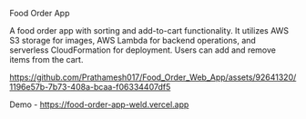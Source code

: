 Food Order App

A food order app with sorting and add-to-cart functionality. It utilizes AWS S3 storage for images, AWS Lambda for backend operations, and serverless CloudFormation for deployment. Users can add and remove items from the cart.



https://github.com/Prathamesh017/Food_Order_Web_App/assets/92641320/1196e57b-7b73-408a-bcaa-f06334407df5



Demo - https://food-order-app-weld.vercel.app

